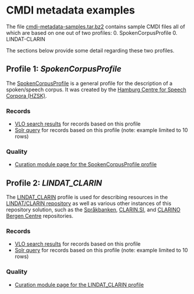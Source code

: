 # CMDI metadata examples

The file [cmdi-metadata-samples.tar.bz2](cmdi-metadata-samples.tar.bz2) contains sample CMDI files all of which are based on one out of two profiles:
0. SpokenCorpusProfile
0. LINDAT-CLARIN

The sections below provide some detail regarding these two profiles.

## Profile 1: *SpokenCorpusProfile*

The [SpokenCorpusProfile](https://catalog.clarin.eu/ds/ComponentRegistry#/?itemId=clarin.eu%3Acr1%3Ap_1422885449343&registrySpace=public)
is a general profile for the description of a spoken/speech corpus. It was created by the 
[Hamburg Centre for Speech Corpora (HZSK)](https://corpora.uni-hamburg.de/hzsk/en/home).

### Records

* [VLO search results](http://hackathon.cmdi.clarin.eu/vlo?q=_componentProfile:SpokenCorpusProfile) for records based on this profile
* [Solr query](http://hackathon.cmdi.clarin.eu/solr/vlo-index/select?q=_componentProfile:SpokenCorpusProfile&rows=10) for records based on this profile (note: example limited to 10 rows)

### Quality

* [Curation module page for the SpokenCorpusProfile profile](https://clarin.oeaw.ac.at/curate/#!ResultView/profile/id/clarin.eu:cr1:p_1422885449343)

## Profile 2: *LINDAT_CLARIN*

The [LINDAT_CLARIN](https://catalog.clarin.eu/ds/ComponentRegistry#/?itemId=clarin.eu%3Acr1%3Ap_1403526079380&registrySpace=public)
profile is used for describing resources in the [LINDAT/CLARIN repository](https://lindat.mff.cuni.cz/repository/xmlui)
as well as various other instances of this repository solution, such as the
[Språkbanken](https://repo.spraakbanken.gu.se/),
[CLARIN.SI](https://www.clarin.si/repository/xmlui/), and
[CLARINO Bergen Centre](https://repo.clarino.uib.no/xmlui/) repositories.

### Records

* [VLO search results](http://hackathon.cmdi.clarin.eu/vlo?q=_componentProfile:LINDAT_CLARIN) for records based on this profile
* [Solr query](http://hackathon.cmdi.clarin.eu/solr/vlo-index/select?q=_componentProfile:LINDAT_CLARIN&rows=10) for records based on this profile (note: example limited to 10 rows)
  
### Quality

* [Curation module page for the LINDAT_CLARIN profile](https://clarin.oeaw.ac.at/curate/#!ResultView/profile/id/clarin.eu:cr1:p_1403526079380)

